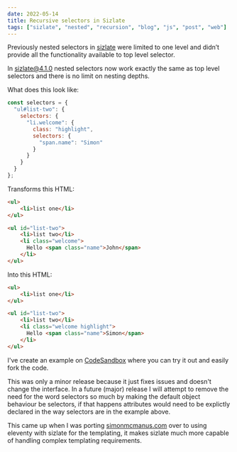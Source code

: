 ```yaml
---
date: 2022-05-14
title: Recursive selectors in Sizlate
tags: ["sizlate", "nested", "recursion", "blog", "js", "post", "web"]
---
```



Previously nested selectors in [sizlate](https://github.com/simonmcmanus/sizlate) were limited to one level and didn’t provide all the functionality available to top level selector. 

In [sizlate@4.1.0](https://www.npmjs.com/package/sizlate) nested selectors now work exactly the same as top level selectors and there is no limit on nesting depths. 

What does this look like:

```js
const selectors = {
  "ul#list-two": {
    selectors: {
      "li.welcome": {
        class: "highlight",
        selectors: {
          "span.name": "Simon"
        }
      }
    }
  }
};

```


Transforms this HTML: 

```html
<ul>
    <li>list one</li>
</ul>

<ul id="list-two">
    <li>list two</li>
    <li class="welcome">
      Hello <span class="name">John</span>
    </li>
</ul>
```

Into this HTML:


```html
<ul>
    <li>list one</li>
</ul>

<ul id="list-two">
    <li>list two</li>
    <li class="welcome highlight">
      Hello <span class="name">Simon</span>
    </li>
</ul>
```

I've create an example on 
[CodeSandbox](https://codesandbox.io/s/sizlate-nested-cix0y7) where you can try it out and easily fork the code. 


This was only a minor release because it just fixes issues and doesn't change the interface. In a future (major) release I will attempt to remove the need for the word selectors so much by making the default object behaviour be selectors, if that happens attributes would need to be explictly declared in the way selectors are in the example above. 


This came up when I was porting [simonmcmanus.com](https://simonmcmanus.com) over to using eleventy with sizlate for the templating, it makes sizlate much more capable of handling complex templating requirements.